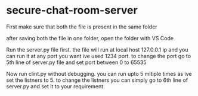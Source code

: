 # secure-chat-room-server



First make sure that both the file is present in the same folder

after saving both the file in one folder, open the folder with VS Code 

Run the server.py file first. the file will run at local host 127.0.0.1 ip and you can run it at any port you want ive used 1234 port. to change the port go to 5th line of server.py file and set port between 0 to 65535

Now run clint.py without debugging. you can run upto 5 mltiple times as ive set the listners to 5. to change the listners you can simply go to 6th line of server.py and set it to your requirement.
